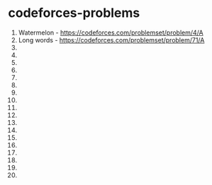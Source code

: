 # codeforces-problems
1. Watermelon - https://codeforces.com/problemset/problem/4/A
2. Long words - https://codeforces.com/problemset/problem/71/A
3. 
4.
5.
6.
7.
8.
9.
10.
11.
12.
13.
14.
15.
16.
17.
18.
19.
20.
